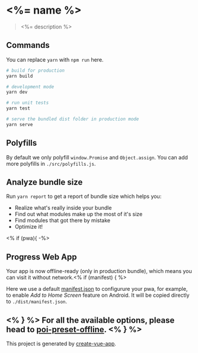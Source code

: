 # <%= name %>

> <%= description %>

## Commands

You can replace `yarn` with `npm run` here.

```bash
# build for production
yarn build

# development mode
yarn dev

# run unit tests
yarn test

# serve the bundled dist folder in production mode
yarn serve
```

## Polyfills

By default we only polyfill `window.Promise` and `Object.assign`. You can add more polyfills in `./src/polyfills.js`.

## Analyze bundle size

Run `yarn report` to get a report of bundle size which helps you:

- Realize what's really inside your bundle
- Find out what modules make up the most of it's size
- Find modules that got there by mistake
- Optimize it!

<% if (pwa){ -%>
## Progress Web App

Your app is now offline-ready (only in production bundle), which means you can visit it without network.<% if (manifest) { %>

Here we use a default [manifest.json](./static/manifest.json) to configurure your pwa, for example, to enable *Add to Home Screen* feature on Android. It will be copied directly to `./dist/manifest.json`.

<% } %>
For all the available options, please head to [poi-preset-offline](https://github.com/egoist/poi/tree/master/packages/poi-preset-offline#api).
<% } %>
---

This project is generated by [create-vue-app](https://github.com/vue-land/create-vue-app).

